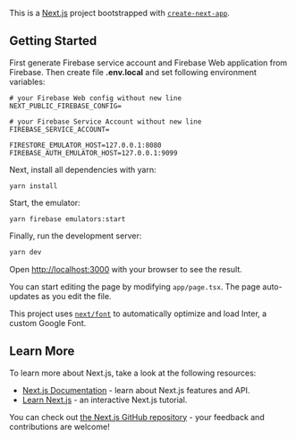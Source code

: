 This is a [Next.js](https://nextjs.org/) project bootstrapped with [`create-next-app`](https://github.com/vercel/next.js/tree/canary/packages/create-next-app).

## Getting Started

First generate Firebase service account and Firebase Web application from Firebase.
Then create file **.env.local** and set following environment variables:

```
# your Firebase Web config without new line
NEXT_PUBLIC_FIREBASE_CONFIG=

# your Firebase Service Account without new line
FIREBASE_SERVICE_ACCOUNT=

FIRESTORE_EMULATOR_HOST=127.0.0.1:8080
FIREBASE_AUTH_EMULATOR_HOST=127.0.0.1:9099

```

Next, install all dependencies with yarn:

```
yarn install
```

Start, the emulator:

```
yarn firebase emulators:start
```

Finally, run the development server:

```bash
yarn dev
```

Open [http://localhost:3000](http://localhost:3000) with your browser to see the result.

You can start editing the page by modifying `app/page.tsx`. The page auto-updates as you edit the file.

This project uses [`next/font`](https://nextjs.org/docs/basic-features/font-optimization) to automatically optimize and load Inter, a custom Google Font.

## Learn More

To learn more about Next.js, take a look at the following resources:

-   [Next.js Documentation](https://nextjs.org/docs) - learn about Next.js features and API.
-   [Learn Next.js](https://nextjs.org/learn) - an interactive Next.js tutorial.

You can check out [the Next.js GitHub repository](https://github.com/vercel/next.js/) - your feedback and contributions are welcome!
